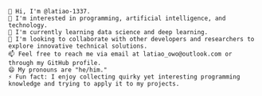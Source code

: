     👋 Hi, I'm @latiao-1337.
    👀 I'm interested in programming, artificial intelligence, and technology.
    🌱 I'm currently learning data science and deep learning.
    💞️ I'm looking to collaborate with other developers and researchers to explore innovative technical solutions.
    📫 Feel free to reach me via email at latiao_owo@outlook.com or through my GitHub profile.
    😄 My pronouns are "he/him."
    ⚡ Fun fact: I enjoy collecting quirky yet interesting programming knowledge and trying to apply it to my projects.

<!---
latiao-1337/latiao-1337 is a ✨ special ✨ repository because its `README.md` (this file) appears on your GitHub profile.
You can click the Preview link to take a look at your changes.
--->
